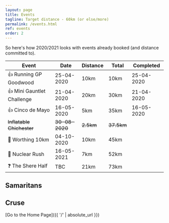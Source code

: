 ```yaml
---
layout: page
title: Events
tagline: Target distance - 60km (or else/more)
permalink: /events.html
ref: events
order: 2
---
```


So here's how 2020/2021 looks with events already booked (and distance committed to).

| Event | Date | Distance | Total | Completed |
| ---| ---| ---| ---| ---|
| :thumbsup: Running GP Goodwood | 25-04-2020 | 10km | 10km | 25-04-2020 |
| :thumbsup: Mini Gauntlet Challenge | 21-04-2020 | 20km | 30km | 21-04-2020 |
| :thumbsup: Cinco de Mayo | 16-05-2020 | 5km | 35km | 16-05-2020 |
| ~~Inflatable Chichester~~ | ~~30-08-2020~~| ~~2.5km~~ | ~~37.5km~~ |  |
| :runner: Worthing 10km | 04-10-2020 | 10km | 45km |  |
| :runner: Nuclear Rush | 16-05-2021 | 7km | 52km |  |
| :question: The Shere Half | TBC | 21km | 73km |  |

## Samaritans

<div id="jg-widget-skeddy-samaritans-796"></div><script>(function(){var id="jg-widget-skeddy-samaritans-796",doc=document,pfx=(window.location.toString().indexOf("https")==0)?"https":"http";var el=doc.getElementById(id);if(el){var js=doc.createElement('script');js.src=pfx+"://widgets.justgiving.com/fundraisingpage/skeddy-samaritans?enc=ZT1qZy13aWRnZXQtc2tlZGR5LXNhbWFyaXRhbnMtNzk2Jnc9NDAwJmI9aW5uZXIsZG9uYXRlLGZ1bmRyYWlzZSZpYj10aXRsZSxwcm9ncmVzcyxyYWlzZWQsdGFyZ2V0";el.parentNode.insertBefore(js, el);}})();</script>

## Cruse

<div id="jg-widget-skeddy-cruse-332"></div><script>(function(){var id="jg-widget-skeddy-cruse-332",doc=document,pfx=(window.location.toString().indexOf("https")==0)?"https":"http";var el=doc.getElementById(id);if(el){var js=doc.createElement('script');js.src=pfx+"://widgets.justgiving.com/fundraisingpage/skeddy-cruse?enc=ZT1qZy13aWRnZXQtc2tlZGR5LWNydXNlLTMzMiZ3PTQwMCZiPWlubmVyLGRvbmF0ZSxmdW5kcmFpc2UmaWI9dGl0bGUsc3VtbWFyeSxwcm9ncmVzcyxyYWlzZWQsdGFyZ2V0";el.parentNode.insertBefore(js, el);}})();</script>

[Go to the Home Page]({{ '/' | absolute_url }})

